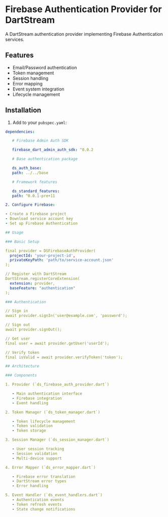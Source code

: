 # Firebase Authentication Provider for DartStream

A DartStream authentication provider implementing Firebase Authentication services.

## Features

- Email/Password authentication
- Token management
- Session handling
- Error mapping
- Event system integration
- Lifecycle management

## Installation

1. Add to your `pubspec.yaml`:

```yaml
dependencies:

   # Firebase Admin Auth SDK

   firebase_dart_admin_auth_sdk: ^0.0.2  

   # Base authentication package

   ds_auth_base:
   path: ../../base

   # Framework features

   ds_standard_features:
   path: ^0.0.1-pre+11

2. Configure Firebase:

- Create a Firebase project
- Download service account key
- Set up Firebase Authentication

## Usage

### Basic Setup

final provider = DSFirebaseAuthProvider(
  projectId: 'your-project-id',
  privateKeyPath: 'path/to/service-account.json'
);

// Register with DartStream
DartStream.registerCoreExtension(
  extension: provider,
  baseFeature: "authentication"
);

### Authentication

// Sign in
await provider.signIn('user@example.com', 'password');

// Sign out
await provider.signOut();

// Get user
final user = await provider.getUser('userId');

// Verify token
final isValid = await provider.verifyToken('token');

## Architecture

### Components

1. Provider (`ds_firebase_auth_provider.dart`)

   - Main authentication interface
   - Firebase integration
   - Event handling

2. Token Manager (`ds_token_manager.dart`)

   - Token lifecycle management
   - Token validation
   - Token storage

3. Session Manager (`ds_session_manager.dart`)

   - User session tracking
   - Session validation
   - Multi-device support

4. Error Mapper (`ds_error_mapper.dart`)

   - Firebase error translation
   - DartStream error types
   - Error handling

5. Event Handler (`ds_event_handlers.dart`)
   - Authentication events
   - Token refresh events
   - State change notifications
```
